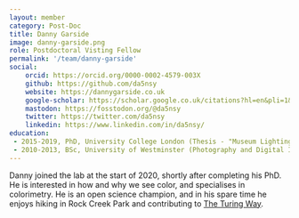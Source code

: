 ```yaml
---
layout: member
category: Post-Doc
title: Danny Garside
image: danny-garside.png
role: Postdoctoral Visting Fellow
permalink: '/team/danny-garside'
social:
    orcid: https://orcid.org/0000-0002-4579-003X
    github: https://github.com/da5nsy
    website: https://dannygarside.co.uk
    google-scholar: https://scholar.google.co.uk/citations?hl=en&pli=1&user=6I_zDKUAAAAJ
    mastodon: https://fosstodon.org/@da5nsy
    twitter: https://twitter.com/da5nsy
    linkedin: https://www.linkedin.com/in/da5nsy/
education:
 - 2015-2019, PhD, University College London (Thesis - "Museum Lighting, Colour Constancy and Melanopsin")
 - 2010-2013, BSc, University of Westminster (Photography and Digital Imaging)
---
```


Danny joined the lab at the start of 2020, shortly after completing his PhD. He is interested in how and why we see color, and specialises in colorimetry. He is an open science champion, and in his spare time he enjoys hiking in Rock Creek Park and contributing to <a href="https://the-turing-way.netlify.app/welcome">The Turing Way</a>.
